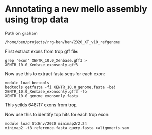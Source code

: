 # Annotating a new mello assembly using trop data
Path on graham:
```
/home/ben/projects/rrg-ben/ben/2020_XT_v10_refgenome
```
First extract exons from trop gff file:
```
grep 'exon' XENTR_10.0_Xenbase.gff3 > XENTR_10.0_Xenbase_exonsonly.gff3
```
Now use this to extract fasta seqs for each exon:
```
module load bedtools
bedtools getfasta -fi XENTR_10.0_genome.fasta -bed XENTR_10.0_Xenbase_exonsonly.gff3 -fo XENTR_10.0_genome_exonsonly.fasta
```
This yeilds 648717 exons from trop.

Now use this to identify top hits for each trop exon:
```
module load StdEnv/2020 minimap2/2.24
minimap2 -t8 reference.fasta query.fasta >alignments.sam 
```
